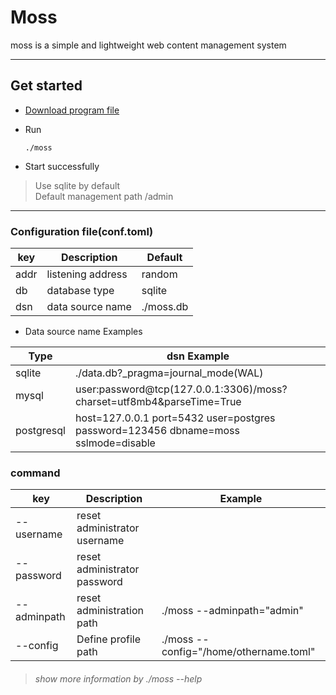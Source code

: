 # Moss
moss is a simple and lightweight web content management system

------


## Get started
+ [Download program file](https://github.com/deep-project/moss/releases)
+ Run

      ./moss

+ Start successfully
> Use sqlite by default<br>
> Default management path /admin

------

### Configuration file(conf.toml)

| key  | Description       | Default   |
|------|-------------------|-----------|
| addr | listening address | random    |
| db   | database type     | sqlite    |
| dsn  | data source name  | ./moss.db |

+ Data source name Examples

| Type       | dsn Example                                                                        |
|------------|------------------------------------------------------------------------------------|
| sqlite     | ./data.db?_pragma=journal_mode(WAL)                                                |
| mysql      | user:password@tcp(127.0.0.1:3306)/moss?charset=utf8mb4&parseTime=True              |
| postgresql | host=127.0.0.1 port=5432 user=postgres password=123456 dbname=moss sslmode=disable |



### command
| key         | Description       | Example                                  |
|-------------|----------|----------------------------------------|
| --username  | reset administrator username |                                        |
| --password  | reset administrator password  |                                        |
| --adminpath | reset administration path    | ./moss --adminpath="admin"             |
| --config    | Define profile path | ./moss --config="/home/othername.toml" |

> ###### show more information by ./moss --help 